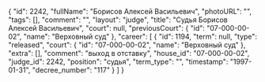 {
    "id": 2242,
    "fullName": "Борисов Алексей Васильевич",
    "photoURL": "",
    "tags": [],
    "comment": "",
    "layout": "judge",
    "title": "Судья Борисов Алексей Васильевич",
    "court": null,
    "previousCourt": {
        "id": "07-000-00-02",
        "name": "Верховный суд"
    },
    "career": [
        {
            "id": 1194,
            "term": null,
            "type": "released",
            "court": {
                "id": "07-000-00-02",
                "name": "Верховный суд"
            },
            "extra": [],
            "comment": "выход в отставку",
            "house_id": "07-000-00-02",
            "judge_id": 2242,
            "position": "судья",
            "term_type": "",
            "timestamp": "1997-01-31",
            "decree_number": "117"
        }
    ]
}